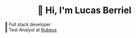 <h1 align="center">👋 Hi, I'm Lucas Berriel</h1>

🚀 Full stack developer <br>
💼 Test Analyst at [Rubeus](https://rubeus.com.br) <br>
